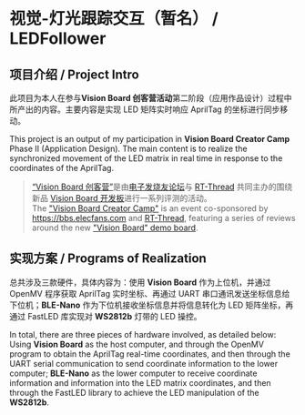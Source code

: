 # 视觉-灯光跟踪交互（暂名） / LEDFollower

## 项目介绍 / Project Intro

此项目为本人在参与**Vision Board 创客营活动**第二阶段（应用作品设计）过程中所产出的内容。主要内容是实现 LED 矩阵实时响应 AprilTag 的坐标进行同步移动。

This project is an output of my participation in **Vision Board Creator Camp** Phase II (Application Design). The main content is to realize the synchronized movement of the LED matrix in real time in response to the coordinates of the AprilTag.

> [“Vision Board 创客营”](https://bbs.elecfans.com/try_VisionBoard.html)是由[电子发烧友论坛](https://bbs.elecfans.com/)与 [RT-Thread](https://www.rt-thread.org/) 共同主办的围绕新品 [Vision Board 开发板](https://www.rt-thread.org/document/site/#/rt-thread-version/rt-thread-standard/hw-board/ra8d1-vision-board/ra8d1-vision-board?id=vision-board-%e5%bc%80%e5%8f%91%e6%9d%bf)进行一系列评测的活动。  
> The ["Vision Board Creator Camp"](https://bbs.elecfans.com/try_VisionBoard.html) is an event co-sponsored by <https://bbs.elecfans.com> and [ RT-Thread](https://www.rt-thread.org/), featuring a series of reviews around the new ["Vision Board" demo board](https://www.rt-thread.org/document/site/#/rt-thread-version/rt-thread-standard/hw-board/ra8d1-vision-board/ra8d1-vision-board?id=vision-board-%e5%bc%80%e5%8f%91%e6%9d%bf).

## 实现方案 / Programs of Realization

总共涉及三款硬件，具体内容为：使用 **Vision Board** 作为上位机，并通过 OpenMV 程序获取 AprilTag 实时坐标、再通过 UART 串口通讯发送坐标信息给下位机；**BLE-Nano** 作为下位机接收坐标信息并将信息转化为 LED 矩阵坐标，再通过 FastLED 库实现对 **WS2812b** 灯带的 LED 操控。

In total, there are three pieces of hardware involved, as detailed below: Using **Vision Board** as the host computer, and through the OpenMV program to obtain the AprilTag real-time coordinates, and then through the UART serial communication to send coordinate information to the lower computer; **BLE-Nano** as the lower computer to receive coordinate information and information into the LED matrix coordinates, and then through the FastLED library to achieve the LED manipulation of the **WS2812b**.
